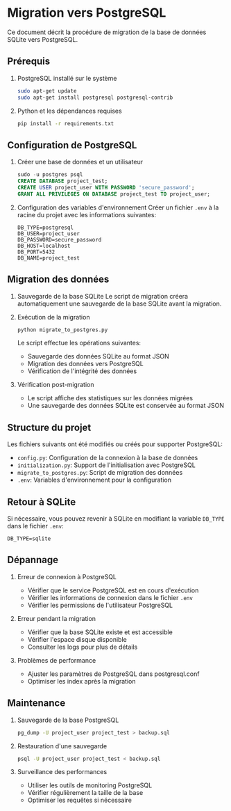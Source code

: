 # Migration vers PostgreSQL

Ce document décrit la procédure de migration de la base de données SQLite vers PostgreSQL.

## Prérequis

1. PostgreSQL installé sur le système
   ```bash
   sudo apt-get update
   sudo apt-get install postgresql postgresql-contrib
   ```

2. Python et les dépendances requises
   ```bash
   pip install -r requirements.txt
   ```

## Configuration de PostgreSQL

1. Créer une base de données et un utilisateur
   ```sql
   sudo -u postgres psql
   CREATE DATABASE project_test;
   CREATE USER project_user WITH PASSWORD 'secure_password';
   GRANT ALL PRIVILEGES ON DATABASE project_test TO project_user;
   ```

2. Configuration des variables d'environnement
   Créer un fichier `.env` à la racine du projet avec les informations suivantes:
   ```
   DB_TYPE=postgresql
   DB_USER=project_user
   DB_PASSWORD=secure_password
   DB_HOST=localhost
   DB_PORT=5432
   DB_NAME=project_test
   ```

## Migration des données

1. Sauvegarde de la base SQLite
   Le script de migration créera automatiquement une sauvegarde de la base SQLite avant la migration.

2. Exécution de la migration
   ```bash
   python migrate_to_postgres.py
   ```

   Le script effectue les opérations suivantes:
   - Sauvegarde des données SQLite au format JSON
   - Migration des données vers PostgreSQL
   - Vérification de l'intégrité des données

3. Vérification post-migration
   - Le script affiche des statistiques sur les données migrées
   - Une sauvegarde des données SQLite est conservée au format JSON

## Structure du projet

Les fichiers suivants ont été modifiés ou créés pour supporter PostgreSQL:

- `config.py`: Configuration de la connexion à la base de données
- `initialization.py`: Support de l'initialisation avec PostgreSQL
- `migrate_to_postgres.py`: Script de migration des données
- `.env`: Variables d'environnement pour la configuration

## Retour à SQLite

Si nécessaire, vous pouvez revenir à SQLite en modifiant la variable `DB_TYPE` dans le fichier `.env`:
```
DB_TYPE=sqlite
```

## Dépannage

1. Erreur de connexion à PostgreSQL
   - Vérifier que le service PostgreSQL est en cours d'exécution
   - Vérifier les informations de connexion dans le fichier `.env`
   - Vérifier les permissions de l'utilisateur PostgreSQL

2. Erreur pendant la migration
   - Vérifier que la base SQLite existe et est accessible
   - Vérifier l'espace disque disponible
   - Consulter les logs pour plus de détails

3. Problèmes de performance
   - Ajuster les paramètres de PostgreSQL dans postgresql.conf
   - Optimiser les index après la migration

## Maintenance

1. Sauvegarde de la base PostgreSQL
   ```bash
   pg_dump -U project_user project_test > backup.sql
   ```

2. Restauration d'une sauvegarde
   ```bash
   psql -U project_user project_test < backup.sql
   ```

3. Surveillance des performances
   - Utiliser les outils de monitoring PostgreSQL
   - Vérifier régulièrement la taille de la base
   - Optimiser les requêtes si nécessaire
